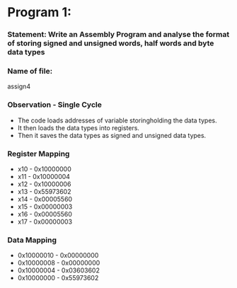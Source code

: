# Program 1: 
### Statement: Write an Assembly Program and analyse the format of storing signed and unsigned words, half words and byte data types

### Name of file:
assign4

### Observation - Single Cycle
- The code loads addresses of variable storingholding the data types.
- It then loads the data types into registers.
- Then it saves the data types as signed and unsigned data types.
 
### Register Mapping
- x10 - 0x10000000
- x11 - 0x10000004
- x12 - 0x10000006
- x13 - 0x55973602
- x14 - 0x00005560
- x15 - 0x00000003
- x16 - 0x00005560
- x17 - 0x00000003

### Data Mapping
- 0x10000010 - 0x00000000
- 0x10000008 - 0x00000000
- 0x10000004 - 0x03603602
- 0x10000000 - 0x55973602
